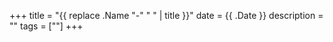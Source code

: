 +++
title = "{{ replace .Name "-" " " | title }}"
date = {{ .Date }}
description = ""
tags = [""]
+++

<!--more-->